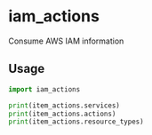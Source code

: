 # iam_actions

Consume AWS IAM information

## Usage

```python
import iam_actions

print(item_actions.services)
print(item_actions.actions)
print(item_actions.resource_types)
```
